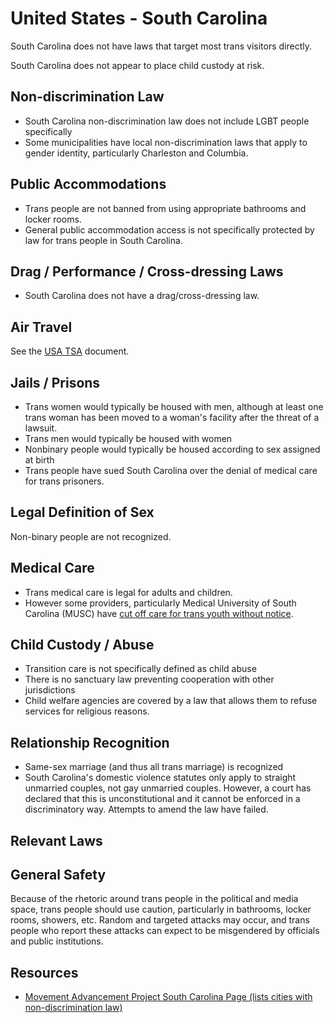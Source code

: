 # United States - South Carolina

South Carolina does not have laws that target most trans visitors directly.

South Carolina does not appear to place child custody at risk.

## Non-discrimination Law

 * South Carolina non-discrimination law does not include LGBT people specifically
 * Some municipalities have local non-discrimination laws that apply to
   gender identity, particularly Charleston and Columbia.

## Public Accommodations

 * Trans people are not banned from using appropriate bathrooms and locker
   rooms.
 * General public accommodation access is not specifically protected by law
   for trans people in South Carolina.

## Drag / Performance / Cross-dressing Laws

 * South Carolina does not have a drag/cross-dressing law.

## Air Travel

See the [USA TSA](notes/tsa.md) document.

## Jails / Prisons

 * Trans women would typically be housed with men, although at least one
   trans woman has been moved to a woman's facility after the threat of
   a lawsuit.
 * Trans men would typically be housed with women
 * Nonbinary people would typically be housed according to sex
   assigned at birth
 * Trans people have sued South Carolina over the denial of medical
   care for trans prisoners.

## Legal Definition of Sex

Non-binary people are not recognized.

## Medical Care

 * Trans medical care is legal for adults and children.
 * However some providers, particularly Medical University of South
   Carolina (MUSC) have [cut off care for trans youth without
   notice](https://www.propublica.org/article/musc-medical-university-south-carolina-trans-healthcare-emails).

## Child Custody / Abuse

 * Transition care is not specifically defined as child abuse
 * There is no sanctuary law preventing cooperation with other
   jurisdictions
 * Child welfare agencies are covered by a law that allows them to
   refuse services for religious reasons.
 
## Relationship Recognition

 * Same-sex marriage (and thus all trans marriage) is recognized
 * South Carolina's domestic violence statutes only apply to straight
   unmarried couples, not gay unmarried couples. However, a court has
   declared that this is unconstitutional and it cannot be enforced in
   a discriminatory way.  Attempts to amend the law have failed.

## Relevant Laws

## General Safety

Because of the rhetoric around trans people in the political and media
space, trans people should use caution, particularly in bathrooms,
locker rooms, showers, etc.  Random and targeted attacks may occur, and
trans people who report these attacks can expect to be misgendered by
officials and public institutions.

## Resources

 * [Movement Advancement Project South Carolina Page (lists cities with non-discrimination law)](https://www.lgbtmap.org/equality_maps/profile_state/SC)
